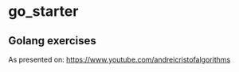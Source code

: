 # go_starter

## Golang exercises

As presented on: https://www.youtube.com/andreicristofalgorithms
